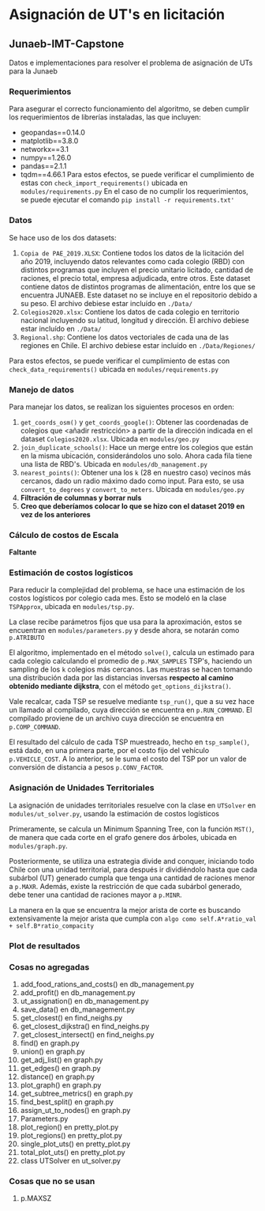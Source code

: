 # Asignación de UT's en licitación
## Junaeb-IMT-Capstone
Datos e implementaciones para resolver el problema de asignación de UTs para la Junaeb

### Requerimientos
Para asegurar el correcto funcionamiento del algoritmo, se deben cumplir los requerimientos de librerías instaladas, las que incluyen:
* geopandas==0.14.0
* matplotlib==3.8.0
* networkx==3.1
* numpy==1.26.0
* pandas==2.1.1
* tqdm==4.66.1
Para estos efectos, se puede verificar el cumplimiento de estas con ```check_import_requirements()``` ubicada en ```modules/requirements.py```
En el caso de no cumplir los requerimientos, se puede ejecutar el comando ```pip install -r requirements.txt'```

### Datos
Se hace uso de los dos datasets:
1. ```Copia de PAE_2019.XLSX```: Contiene todos los datos de la licitación del año 2019, incluyendo datos relevantes como cada colegio (RBD) con distintos programas que incluyen el precio unitario licitado, cantidad de raciones, el precio total, empresa adjudicada, entre otros. Este dataset contiene datos de distintos programas de alimentación, entre los que se encuentra JUNAEB. Este dataset no se incluye en el repositorio debido a su peso. El archivo debiese estar incluído en ```./Data/```
2. ```Colegios2020.xlsx```: Contiene los datos de cada colegio en territorio nacional incluyendo su latitud, longitud y dirección. El archivo debiese estar incluído en ```./Data/```
3. ```Regional.shp```: Contiene los datos vectoriales de cada una de las regiones en Chile. El archivo debiese estar incluído en ```./Data/Regiones/```
   
Para estos efectos, se puede verificar el cumplimiento de estas con ```check_data_requirements()``` ubicada en ```modules/requirements.py```

### Manejo de datos
Para manejar los datos, se realizan los siguientes procesos en orden:
1. ```get_coords_osm()``` y ```get_coords_google()```: Obtener las coordenadas de colegios que <añadir restricción> a partir de la dirección indicada en el dataset ```Colegios2020.xlsx```. Ubicada en ```modules/geo.py```
2. ```join_duplicate_schools()```: Hace un merge entre los colegios que están en la misma ubicación, considerándolos uno solo. Ahora cada fila tiene una lista de RBD's. Ubicada en ```modules/db_management.py```
3. ```nearest_points()```: Obtener una los ````k```` (28 en nuestro caso) vecinos más cercanos, dado un radio máximo dado como input. Para esto, se usa ```convert_to_degrees``` y ```convert_to_meters```. Ubicada en ```modules/geo.py```
4. **Filtración de columnas y borrar nuls**
5. **Creo que deberíamos colocar lo que se hizo con el dataset 2019 en vez de los anteriores**

### Cálculo de costos de Escala
**Faltante**

### Estimación de costos logísticos
Para reducir la complejidad del problema, se hace una estimación de los costos logísticos por colegio cada mes. Esto se modeló en la clase ```TSPApprox```, ubicada en ```modules/tsp.py```. 

La clase recibe parámetros fijos que usa para la aproximación, estos se encuentran en ```modules/parameters.py``` y desde ahora, se notarán como ```p.ATRIBUTO```

El algoritmo, implementado en el método ```solve()```, calcula un estimado para cada colegio calculando el promedio de ```p.MAX_SAMPLES``` TSP's, haciendo un sampling de los ````k```` colegios más cercanos. Las muestras se hacen tomando una distribución dada por las distancias inversas **respecto al camino obtenido mediante dijkstra**, con el método ```get_options_dijkstra()```.

Vale recalcar, cada TSP se resuelve mediante ```tsp_run()```, que a su vez hace un llamado al compilado, cuya dirección se encuentra en ```p.RUN_COMMAND```. El compilado proviene de un archivo cuya dirección se encuentra en ```p.COMP_COMMAND```.

El resultado del cálculo de cada TSP muestreado, hecho en ```tsp_sample()```, está dado, en una primera parte, por el costo fijo del vehículo ```p.VEHICLE_COST```. A lo anterior, se le suma el costo del TSP por un valor de conversión de distancia a pesos ```p.CONV_FACTOR```.

### Asignación de Unidades Territoriales
La asignación de unidades territoriales resuelve con la clase en ```UTSolver``` en ```modules/ut_solver.py```, usando la estimación de costos logísticos

Primeramente, se calcula un Minimum Spanning Tree, con la función ```MST()```, de manera que cada corte en el grafo genere dos árboles, ubicada en ```modules/graph.py```. 

Posteriormente, se utiliza una estrategia divide and conquer, iniciando todo Chile con una unidad territorial, para después ir dividiéndolo hasta que cada subárbol (UT) generado cumpla que tenga una cantidad de raciones menor a ```p.MAXR```. Además, existe la restricción de que cada subárbol generado, debe tener una cantidad de raciones mayor a ```p.MINR```.

La manera en la que se encuentra la mejor arista de corte es buscando extensivamente la mejor arista que cumpla con ```algo como self.A*ratio_val + self.B*ratio_compacity```


### Plot de resultados


### Cosas no agregadas
1. add_food_rations_and_costs() en db_management.py
2. add_profit() en db_management.py
3. ut_assignation() en db_management.py
4. save_data() en db_management.py
5. get_closest() en find_neighs.py
6. get_closest_dijkstra() en find_neighs.py
7. get_closest_intersect() en find_neighs.py
8. find() en graph.py
9. union() en graph.py
10. get_adj_list() en graph.py
11. get_edges() en graph.py
12. distance() en graph.py
13. plot_graph() en graph.py
14. get_subtree_metrics() en graph.py
15. find_best_split() en graph.py
16. assign_ut_to_nodes() en graph.py
17. Parameters.py
18. plot_region() en pretty_plot.py
19. plot_regions() en pretty_plot.py
20. single_plot_uts() en pretty_plot.py
21. total_plot_uts() en pretty_plot.py
22. class UTSolver en ut_solver.py

### Cosas que no se usan
1. p.MAXSZ
